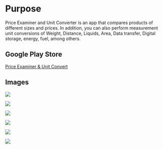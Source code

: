 # Purpose
Price Examiner and Unit Converter is an app that compares products of different sizes and prices.
In addition, you can also perform measurement unit conversions of Weight, Distance, Liquids, Area, Data transfer, Digital storage, energy, fuel, among others.

## Google Play Store
[Price Examiner & Unit Convert](https://play.google.com/store/apps/details?id=com.elsonramos.peuc)

## Images
<p><img src="assets/imgs/01.png"></p>
<p><img src="assets/imgs/02.png"></p>
<p><img src="assets/imgs/03.png"></p>
<p><img src="assets/imgs/04.png"></p>
<p><img src="assets/imgs/05.png"></p>
<p><img src="assets/imgs/06.png"></p>